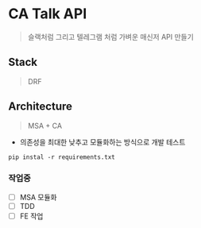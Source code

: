 # CA Talk API

> 슬랙처럼 그리고 텔레그램 처럼 가벼운 매신저 API 만들기

## Stack
> DRF

## Architecture
> MSA + CA

* 의존성을 최대한 낮추고 모듈화하는 방식으로 개발 테스트


```shell
pip instal -r requirements.txt
```

### 작업중

-[ ] MSA 모듈화
-[ ] TDD
-[ ] FE 작업